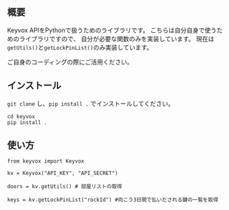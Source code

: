 ## 概要

Keyvox APIをPythonで扱うためのライブラリです。
こちらは自分自身で使うためのライブラリですので、
自分が必要な関数のみを実装しています。
現在は`getUtils()`と`getLockPinList()`のみ実装しています。

ご自身のコーディングの際にご活用ください。

## インストール

`git clone` し、`pip install .` でインストールしてください。

```
cd keyvox
pip install .
```

## 使い方

```
from keyvox import Keyvox

kv = Keyvox("API_KEY", "API_SECRET")

doors = kv.getUtils() # 部屋リストの取得

keys = kv.getLockPinList("rockId") #向こう3日間で払いだされる鍵の一覧を取得


```

